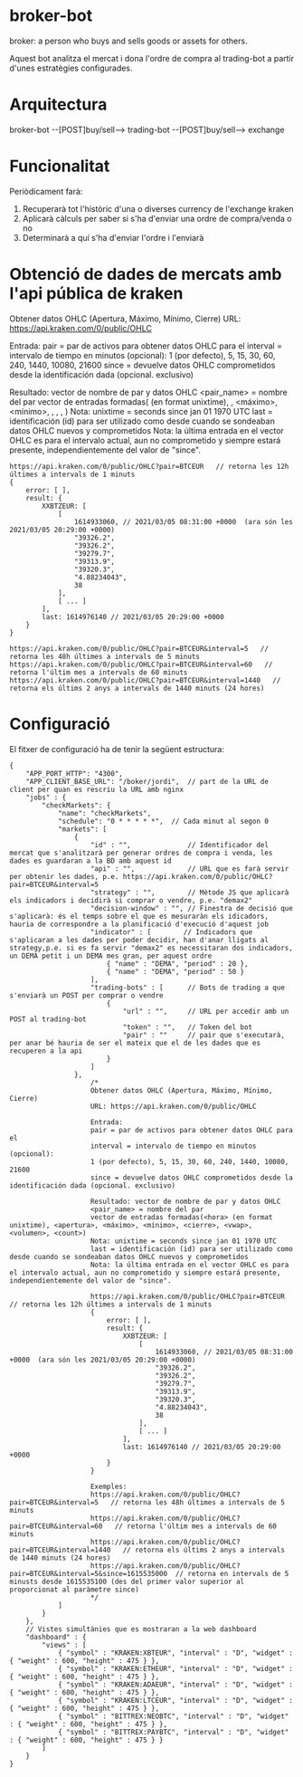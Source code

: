 # broker-bot
broker: a person who buys and sells goods or assets for others. 

Aquest bot analitza el mercat i dona l'ordre de compra al trading-bot a partir d'unes estratègies configurades.

# Arquitectura
broker-bot --[POST]buy/sell--> trading-bot --[POST]buy/sell--> exchange

# Funcionalitat
Periòdicament farà:
1. Recuperarà tot l'històric d'una o diverses currency de l'exchange kraken
2. Aplicarà càlculs per saber si s'ha d'enviar una ordre de compra/venda o no
3. Determinarà a quí s'ha d'enviar l'ordre i l'enviarà

# Obtenció de dades de mercats amb l'api pública de kraken
Obtener datos OHLC (Apertura, Máximo, Mínimo, Cierre)
URL: https://api.kraken.com/0/public/OHLC

Entrada:
pair = par de activos para obtener datos OHLC para el 
interval = intervalo de tiempo en minutos (opcional):
1 (por defecto), 5, 15, 30, 60, 240, 1440, 10080, 21600
since = devuelve datos OHLC comprometidos desde la identificación dada (opcional. exclusivo)

Resultado: vector de nombre de par y datos OHLC
<pair_name> = nombre del par
vector de entradas formadas(<hora> (en format unixtime), <apertura>, <máximo>, <mínimo>, <cierre>, <vwap>, <volumen>, <count>)
Nota: unixtime = seconds since jan 01 1970 UTC
last = identificación (id) para ser utilizado como desde cuando se sondeaban datos OHLC nuevos y comprometidos
Nota: la última entrada en el vector OHLC es para el intervalo actual, aun no comprometido y siempre estará presente, independientemente del valor de "since".

```
https://api.kraken.com/0/public/OHLC?pair=BTCEUR   // retorna les 12h últimes a intervals de 1 minuts
{
    error: [ ],
    result: {
        XXBTZEUR: [
            [
                1614933060, // 2021/03/05 08:31:00 +0000  (ara són les 2021/03/05 20:29:00 +0000)
                "39326.2",
                "39326.2",
                "39279.7",
                "39313.9",
                "39320.3",
                "4.88234043",
                38
            ],
            [ ... ]
        ],
        last: 1614976140 // 2021/03/05 20:29:00 +0000
    }
}

https://api.kraken.com/0/public/OHLC?pair=BTCEUR&interval=5   // retorna les 48h últimes a intervals de 5 minuts
https://api.kraken.com/0/public/OHLC?pair=BTCEUR&interval=60   // retorna l'últim mes a intervals de 60 minuts
https://api.kraken.com/0/public/OHLC?pair=BTCEUR&interval=1440   // retorna els últims 2 anys a intervals de 1440 minuts (24 hores)
```

# Configuració
El fitxer de configuració ha de tenir la següent estructura:
```
{
    "APP_PORT_HTTP": "4300",
    "APP_CLIENT_BASE_URL": "/boker/jordi",  // part de la URL de client per quan es rescriu la URL amb nginx
    "jobs" : {
        "checkMarkets": {   
            "name": "checkMarkets",
            "schedule": "0 * * * * *",  // Cada minut al segon 0
            "markets": [
                {
                    "id" : "",              // Identificador del mercat que s'analitzarà per generar ordres de compra i venda, les dades es guardaran a la BD amb aquest id
                    "api" : "",             // URL que es farà servir per obtenir les dades, p.e. https://api.kraken.com/0/public/OHLC?pair=BTCEUR&interval=5
                    "strategy" : "",        // Mètode JS que aplicarà els indicadors i decidirà si comprar o vendre, p.e. "demax2"
                    "decision-window" : "", // Finestra de decisió que s'aplicarà: és el temps sobre el que es mesuraràn els idicadors, hauria de correspondre a la planificació d'execució d'aquest job
                    "indicator" : [        // Indicadors que s'aplicaran a les dades per poder decidir, han d'anar lligats al strategy,p.e. si es fa servir "demax2" es necessitaran dos indicadors, un DEMA petit i un DEMA mes gran, per aquest ordre
                        { "name" : "DEMA", "period" : 20 },
                        { "name" : "DEMA", "period" : 50 }
                    ],
                    "trading-bots" : [      // Bots de trading a que s'enviarà un POST per comprar o vendre
                        {
                            "url" : "",     // URL per accedir amb un POST al trading-bot
                            "token" : "",   // Token del bot
                            "pair" : ""     // pair que s'executarà, per anar bé hauria de ser el mateix que el de les dades que es recuperen a la api
                        }
                    ]
                },
                    /*
                    Obtener datos OHLC (Apertura, Máximo, Mínimo, Cierre)
                    URL: https://api.kraken.com/0/public/OHLC

                    Entrada:
                    pair = par de activos para obtener datos OHLC para el 
                    interval = intervalo de tiempo en minutos (opcional):
                    1 (por defecto), 5, 15, 30, 60, 240, 1440, 10080, 21600
                    since = devuelve datos OHLC comprometidos desde la identificación dada (opcional. exclusivo)

                    Resultado: vector de nombre de par y datos OHLC
                    <pair_name> = nombre del par
                    vector de entradas formadas(<hora> (en format unixtime), <apertura>, <máximo>, <mínimo>, <cierre>, <vwap>, <volumen>, <count>)
                    Nota: unixtime = seconds since jan 01 1970 UTC
                    last = identificación (id) para ser utilizado como desde cuando se sondeaban datos OHLC nuevos y comprometidos
                    Nota: la última entrada en el vector OHLC es para el intervalo actual, aun no comprometido y siempre estará presente, independientemente del valor de "since".

                    https://api.kraken.com/0/public/OHLC?pair=BTCEUR   // retorna les 12h últimes a intervals de 1 minuts
                    {
                        error: [ ],
                        result: {
                            XXBTZEUR: [
                                [
                                    1614933060, // 2021/03/05 08:31:00 +0000  (ara són les 2021/03/05 20:29:00 +0000)
                                    "39326.2",
                                    "39326.2",
                                    "39279.7",
                                    "39313.9",
                                    "39320.3",
                                    "4.88234043",
                                    38
                                ],
                                [ ... ]
                            ],
                            last: 1614976140 // 2021/03/05 20:29:00 +0000
                        }
                    }

                    Exemples:
                    https://api.kraken.com/0/public/OHLC?pair=BTCEUR&interval=5   // retorna les 48h últimes a intervals de 5 minuts
                    https://api.kraken.com/0/public/OHLC?pair=BTCEUR&interval=60   // retorna l'últim mes a intervals de 60 minuts
                    https://api.kraken.com/0/public/OHLC?pair=BTCEUR&interval=1440   // retorna els últims 2 anys a intervals de 1440 minuts (24 hores)
                    https://api.kraken.com/0/public/OHLC?pair=BTCEUR&interval=5&since=1615535000  // retorna en intervals de 5 minusts desde 1615535100 (des del primer valor superior al proporcionat al paràmetre since)
                    */
            ]
        }
    },
    // Vistes simultànies que es mostraran a la web dashboard
    "dashboard" : {
        "views" : [
            { "symbol" : "KRAKEN:XBTEUR", "interval" : "D", "widget" : { "weight" : 600, "height" : 475 } },
            { "symbol" : "KRAKEN:ETHEUR", "interval" : "D", "widget" : { "weight" : 600, "height" : 475 } },
            { "symbol" : "KRAKEN:ADAEUR", "interval" : "D", "widget" : { "weight" : 600, "height" : 475 } },
            { "symbol" : "KRAKEN:LTCEUR", "interval" : "D", "widget" : { "weight" : 600, "height" : 475 } },
            { "symbol" : "BITTREX:NEOBTC", "interval" : "D", "widget" : { "weight" : 600, "height" : 475 } },
            { "symbol" : "BITTREX:PAYBTC", "interval" : "D", "widget" : { "weight" : 600, "height" : 475 } }
        ]
    }
}
```